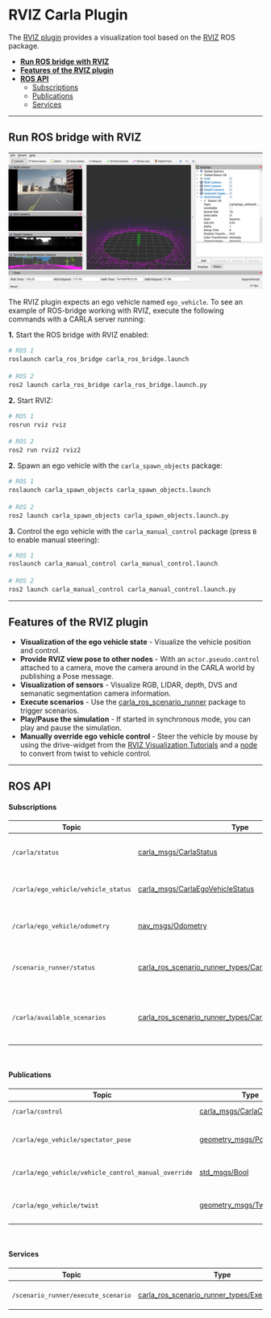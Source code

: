 # RVIZ Carla Plugin

The [RVIZ plugin](https://github.com/carla-simulator/ros-bridge/tree/master/rviz_carla_plugin) provides a visualization tool based on the [RVIZ](https://wiki.ros.org/rviz) ROS package.

- [__Run ROS bridge with RVIZ__](#run-ros-bridge-with-rviz)
- [__Features of the RVIZ plugin__](#features-of-the-rviz-plugin)
- [__ROS API__](#ros-api)
    - [Subscriptions](#subscriptions)
    - [Publications](#publications)
    - [Services](#services)

---

## Run ROS bridge with RVIZ

![ros_rviz](images/ros_rviz.png)

The RVIZ plugin expects an ego vehicle named `ego_vehicle`. To see an example of ROS-bridge working with RVIZ, execute the following commands with a CARLA server running:

__1.__ Start the ROS bridge with RVIZ enabled:

```sh
# ROS 1
roslaunch carla_ros_bridge carla_ros_bridge.launch

# ROS 2
ros2 launch carla_ros_bridge carla_ros_bridge.launch.py
```

__2.__ Start RVIZ:

```sh
# ROS 1
rosrun rviz rviz

# ROS 2
ros2 run rviz2 rviz2
```

__2.__ Spawn an ego vehicle with the `carla_spawn_objects` package:

```sh
# ROS 1
roslaunch carla_spawn_objects carla_spawn_objects.launch

# ROS 2
ros2 launch carla_spawn_objects carla_spawn_objects.launch.py
```

__3.__ Control the ego vehicle with the `carla_manual_control` package (press `B` to enable manual steering):

```sh
# ROS 1
roslaunch carla_manual_control carla_manual_control.launch

# ROS 2
ros2 launch carla_manual_control carla_manual_control.launch.py
```

---

## Features of the RVIZ plugin

- __Visualization of the ego vehicle state__ - Visualize the vehicle position and control.
- __Provide RVIZ view pose to other nodes__ - With an `actor.pseudo.control` attached to a camera, move the camera around in the CARLA world by publishing a Pose message.
- __Visualization of sensors__ - Visualize RGB, LIDAR, depth, DVS and semanatic segmentation camera information.
- __Execute scenarios__ - Use the [carla_ros_scenario_runner](https://github.com/carla-simulator/ros-bridge/blob/master/carla_ros_scenario_runner) package to trigger scenarios.
- __Play/Pause the simulation__ - If started in synchronous mode, you can play and pause the simulation.
- __Manually override ego vehicle control__ - Steer the vehicle by mouse by using the drive-widget from the [RVIZ Visualization Tutorials](https://github.com/ros-visualization/visualization_tutorials) and a [node](https://github.com/carla-simulator/ros-bridge/blob/master/carla_twist_to_control) to convert from twist to vehicle control.

---

## ROS API

#### Subscriptions

| Topic | Type | Description |
|-------|------|-------------|
| `/carla/status` | [carla_msgs/CarlaStatus](ros_msgs.md#carlastatusmsg) | Read the current status of CARLA |
| `/carla/ego_vehicle/vehicle_status` | [carla_msgs/CarlaEgoVehicleStatus](ros_msgs.md#carlaegovehiclestatusmsg) | Display the current state of the ego vehicle |
| `/carla/ego_vehicle/odometry` | [nav_msgs/Odometry](https://docs.ros.org/en/api/nav_msgs/html/msg/Odometry.html) | Display the current pose of the ego vehicle |
| `/scenario_runner/status` | [carla_ros_scenario_runner_types/CarlaScenarioRunnerStatus](ros_msgs.md#carlascenariorunnerstatusmsg) | Visualize the scenario runner status |
| `/carla/available_scenarios` | [carla_ros_scenario_runner_types/CarlaScenarioList](ros_msgs.md#carlascenariolistmsg) | Provides a list of scenarios to execute (disabled in combo box)|

<br>

#### Publications

| Topic | Type | Description |
|-------|------|-------------|
| `/carla/control` | [carla_msgs/CarlaControl](ros_msgs.md#carlacontrolmsg) | Play/pause/step CARLA |
| `/carla/ego_vehicle/spectator_pose` | [geometry_msgs/PoseStamped](https://docs.ros.org/en/api/geometry_msgs/html/msg/PoseStamped.html) | Publish the current pose of the RVIZ camera view |
| `/carla/ego_vehicle/vehicle_control_manual_override` | [std_msgs/Bool](https://docs.ros.org/en/api/std_msgs/html/msg/Bool.html) | Enable/disable vehicle control override |
| `/carla/ego_vehicle/twist` | [geometry_msgs/Twist](https://docs.ros.org/en/api/geometry_msgs/html/msg/Twist.html) | The twist command, created via mouse |

<br>

#### Services

| Topic | Type | Description |
|-------|------|-------------|
| `/scenario_runner/execute_scenario` | [carla_ros_scenario_runner_types/ExecuteScenario](https://github.com/carla-simulator/ros-bridge/blob/master/carla_ros_scenario_runner_types/srv/ExecuteScenario.srv) | Execute the selected scenario |

<br>
